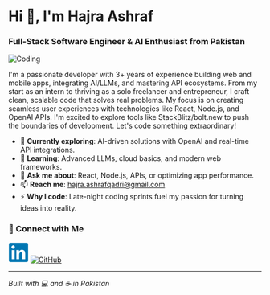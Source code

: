 # Hi 👋, I'm Hajra Ashraf

### Full-Stack Software Engineer & AI Enthusiast from Pakistan

![Coding](https://user-images.githubusercontent.com/74038190/236119160-976a0405-caa7-470c-9356-16d43402ea0a.gif)

I'm a passionate developer with 3+ years of experience building web and mobile apps, integrating AI/LLMs, and mastering API ecosystems. From my start as an intern to thriving as a solo freelancer and entrepreneur, I craft clean, scalable code that solves real problems. My focus is on creating seamless user experiences with technologies like React, Node.js, and OpenAI APIs. I'm excited to explore tools like StackBlitz/bolt.new to push the boundaries of development. Let's code something extraordinary!

- 🚀 **Currently exploring**: AI-driven solutions with OpenAI and real-time API integrations.  
- 🌱 **Learning**: Advanced LLMs, cloud basics, and modern web frameworks.  
- 💬 **Ask me about**: React, Node.js, APIs, or optimizing app performance.  
- 📫 **Reach me**: [hajra.ashrafqadri@gmail.com](mailto:hajra.ashrafqadri@gmail.com)  
- ⚡ **Why I code**: Late-night coding sprints fuel my passion for turning ideas into reality.



### 🤝 Connect with Me

[<img src="https://raw.githubusercontent.com/devicons/devicon/master/icons/linkedin/linkedin-original.svg" alt="LinkedIn" width="40" height="40"/>](https://www.linkedin.com/in/hajra-ashraf-8985082b9/) [<img src="https://www.vectorlogo.zone/logos/git-scm/git-scm-icon.svg" alt="GitHub" width="40" height="40"/>](https://github.com/hajratariqi)

---

*Built with 💻 and ☕ in Pakistan*

